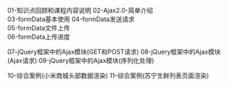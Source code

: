 01-知识点回顾和课程内容说明
02-Ajax2.0-简单介绍   
03-formData基本使用 
04-formData发送请求  
05-formData文件上传  
06-formData上传进度

07-jQuery框架中的Ajax模块(GET和POST请求)
08-jQuery框架中的Ajax模块(Ajax请求)
09-jQuery框架中的Ajax模块(序列化处理)

10-综合案例(小米商城头部数据渲染)
11-综合案例(苏宁生鲜列表页面渲染)
